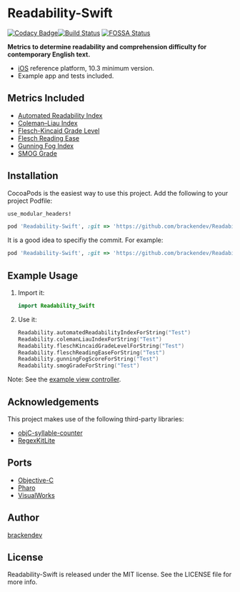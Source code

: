 Readability-Swift
=======================
[![Codacy Badge](https://api.codacy.com/project/badge/Grade/995af7b26a964a75a68188b61b8a830f)](https://www.codacy.com/app/brackendev/Readability-Swift?utm_source=github.com&amp;utm_medium=referral&amp;utm_content=brackendev/Readability-Swift&amp;utm_campaign=Badge_Grade)[![Build Status](https://travis-ci.com/brackendev/Readability-Swift.svg?branch=master)](https://travis-ci.com/brackendev/Readability-Swift)
[![FOSSA Status](https://app.fossa.com/api/projects/git%2Bgithub.com%2Fbrackendev%2FReadability-Swift.svg?type=shield)](https://app.fossa.com/projects/git%2Bgithub.com%2Fbrackendev%2FReadability-Swift?ref=badge_shield)

**Metrics to determine readability and comprehension difficulty for contemporary English text.**

* [iOS](https://en.wikipedia.org/wiki/IOS) reference platform, 10.3 minimum version.
* Example app and tests included.

## Metrics Included

* [Automated Readability Index](http://en.wikipedia.org/wiki/Automated_Readability_Index)
* [Coleman–Liau Index](http://en.wikipedia.org/wiki/Coleman–Liau_index)
* [Flesch-Kincaid Grade Level](http://en.wikipedia.org/wiki/Flesch–Kincaid_readability_tests)
* [Flesch Reading Ease](http://en.wikipedia.org/wiki/Flesch–Kincaid_readability_tests)
* [Gunning Fog Index](http://en.wikipedia.org/wiki/Gunning_fog_index)
* [SMOG Grade](http://en.wikipedia.org/wiki/SMOG)

## Installation

CocoaPods is the easiest way to use this project. Add the following to your project Podfile:

```Ruby
use_modular_headers!

pod 'Readability-Swift', :git => 'https://github.com/brackendev/Readability-Swift.git'
```

It is a good idea to specifiy the commit. For example:

```Ruby
pod 'Readability-Swift', :git => 'https://github.com/brackendev/Readability-Swift.git', commit => '2a1657ec220486499e44de2563e9c896cd969558'
```

## Example Usage

1. Import it:

    ```Swift
    import Readability_Swift
    ```

2. Use it:
    
    ```Swift
    Readability.automatedReadabilityIndexForString("Test")
    Readability.colemanLiauIndexForString("Test")
    Readability.fleschKincaidGradeLevelForString("Test")
    Readability.fleschReadingEaseForString("Test")
    Readability.gunningFogScoreForString("Test")
    Readability.smogGradeForString("Test")
    ```
    
Note: See the [example view controller](https://github.com/brackendev/Readability-Swift/blob/master/Example/Readability-Swift/ViewController.swift).

## Acknowledgements

This project makes use of the following third-party libraries:

* [objC-syllable-counter](https://github.com/brackendev/objC-syllable-counter.git)
* [RegexKitLite](http://regexkit.sourceforge.net/RegexKitLite/)

## Ports

* [Objective-C](http://brackendev.github.io/Readability-Objective-C/)
* [Pharo](http://brackendev.github.io/Readability-Pharo/)
* [VisualWorks](https://brackendev.github.io/Readability-VisualWorks/)

## Author

[brackendev](https://www.github.com/brackendev)

## License

Readability-Swift is released under the MIT license. See the LICENSE file for more info.
